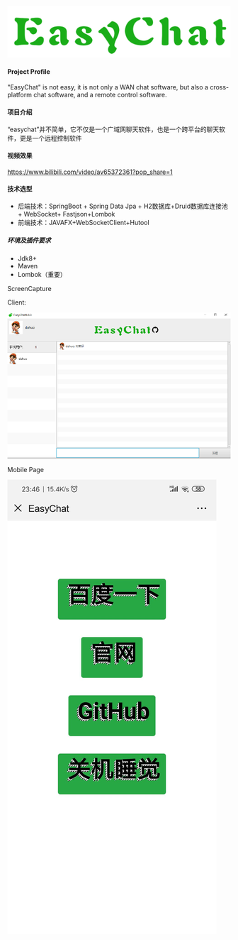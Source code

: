 <p><center><a href='https://www.bilibili.com/video/av65372361?pop_share=1'><img src = 'ScreenCapture/logo.png'></a></center></p>


#### Project Profile

"EasyChat"  is not easy, it is not only a WAN chat software, but also a cross-platform chat software, and a remote control software.

####  项目介绍

“easychat”并不简单，它不仅是一个广域网聊天软件，也是一个跨平台的聊天软件，更是一个远程控制软件

#### 视频效果

https://www.bilibili.com/video/av65372361?pop_share=1

####  技术选型

- 后端技术：SpringBoot + Spring Data Jpa + H2数据库+Druid数据库连接池+ WebSocket+ Fastjson+Lombok
- 前端技术：JAVAFX+WebSocketClient+Hutool

##### 环境及插件要求

- Jdk8+
- Maven
- Lombok（重要）



ScreenCapture



Client:

![easychat](ScreenCapture/easychat.jpg)



Mobile  Page

![easychat](ScreenCapture/phoneControl.jpg)